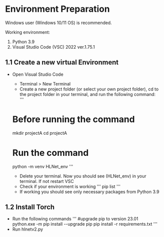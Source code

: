 # Environment Preparation
Windows user (Windows 10/11 OS) is recommended.

Working environment:
1) Python 3.9
2) Visual Studio Code (VSC) 2022 ver.1.75.1

## 1.1 Create a new virtual Environment
- Open Visual Studio Code
    - Terminal > New Terminal
    - Create a new project folder (or select your own project folder), cd to the project folder in your terminal, and run the following command:
    '''
    # Before running the command
    mkdir projectA
    cd projectA

    # Run the command
    python -m venv HLNet_env
    '''
    - Delete your terminal. Now you should see (HLNet_env) in your terminal. If not restart VSC
    - Check if your environment is working
    '''
    pip list
    '''
    - If working you should see only necessary packages from Python 3.9

## 1.2 Install Torch
- Run the following commands
'''
#upgrade pip to version 23.01
python.exe -m pip install --upgrade pip
pip install -r requirements.txt
'''
- Run hlnetv2.py
